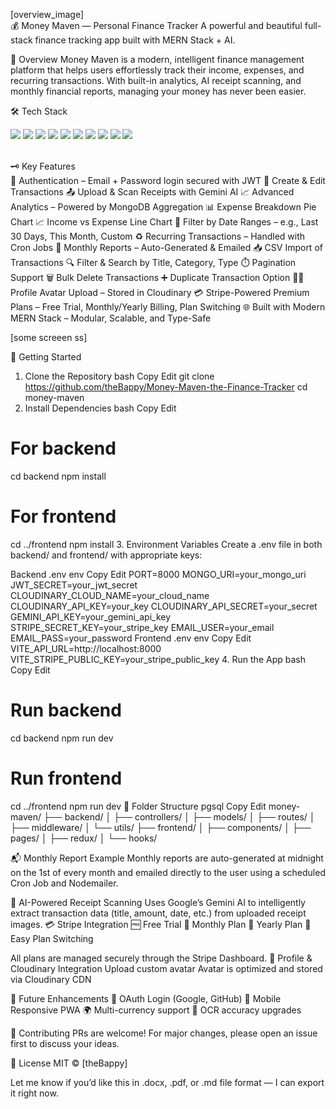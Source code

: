 [overview_image]<br>
💰 Money Maven — Personal Finance Tracker
A powerful and beautiful full-stack finance tracking app built with MERN Stack + AI.

<!-- 🔧 Replace this with your project image URL -->

🧠 Overview
Money Maven is a modern, intelligent finance management platform that helps users effortlessly track their income, expenses, and recurring transactions. With built-in analytics, AI receipt scanning, and monthly financial reports, managing your money has never been easier.

🛠️ Tech Stack
<p align="left"> <img src="https://img.shields.io/badge/Vite-646CFF?logo=vite&logoColor=white" /> <img src="https://img.shields.io/badge/TypeScript-3178C6?logo=typescript&logoColor=white" /> <img src="https://img.shields.io/badge/React-61DAFB?logo=react&logoColor=black" /> <img src="https://img.shields.io/badge/Redux_Toolkit-764ABC?logo=redux&logoColor=white" /> <img src="https://img.shields.io/badge/Express.js-000000?logo=express&logoColor=white" /> <img src="https://img.shields.io/badge/MongoDB-47A248?logo=mongodb&logoColor=white" /> <img src="https://img.shields.io/badge/Cloudinary-3448C5?logo=cloudinary&logoColor=white" /> <img src="https://img.shields.io/badge/Gemini_AI-FF6B81?logo=google&logoColor=white" /> <img src="https://img.shields.io/badge/Stripe-635BFF?logo=stripe&logoColor=white" /> <img src="https://img.shields.io/badge/Cron-FFFFFF?logo=cron&logoColor=black" /> </p><br>
🗝️ Key Features<br>
🔐 Authentication – Email + Password login secured with JWT
🏢 Create & Edit Transactions
📤 Upload & Scan Receipts with Gemini AI
📈 Advanced Analytics – Powered by MongoDB Aggregation
📊 Expense Breakdown Pie Chart
📈 Income vs Expense Line Chart
📅 Filter by Date Ranges – e.g., Last 30 Days, This Month, Custom
♻️ Recurring Transactions – Handled with Cron Jobs
📄 Monthly Reports – Auto-Generated & Emailed
📥 CSV Import of Transactions
🔍 Filter & Search by Title, Category, Type
⏱️ Pagination Support
🗑️ Bulk Delete Transactions
➕ Duplicate Transaction Option
🧑‍💼 Profile Avatar Upload – Stored in Cloudinary
💳 Stripe-Powered Premium Plans – Free Trial, Monthly/Yearly Billing, Plan Switching
🌐 Built with Modern MERN Stack – Modular, Scalable, and Type-Safe<br>

[some screeen ss]<br>

🚀 Getting Started
1. Clone the Repository
bash
Copy
Edit
git clone https://github.com/theBappy/Money-Maven-the-Finance-Tracker
cd money-maven
2. Install Dependencies
bash
Copy
Edit
# For backend
cd backend
npm install

# For frontend
cd ../frontend
npm install
3. Environment Variables
Create a .env file in both backend/ and frontend/ with appropriate keys:

Backend .env
env
Copy
Edit
PORT=8000
MONGO_URI=your_mongo_uri
JWT_SECRET=your_jwt_secret
CLOUDINARY_CLOUD_NAME=your_cloud_name
CLOUDINARY_API_KEY=your_key
CLOUDINARY_API_SECRET=your_secret
GEMINI_API_KEY=your_gemini_api_key
STRIPE_SECRET_KEY=your_stripe_key
EMAIL_USER=your_email
EMAIL_PASS=your_password
Frontend .env
env
Copy
Edit
VITE_API_URL=http://localhost:8000
VITE_STRIPE_PUBLIC_KEY=your_stripe_public_key
4. Run the App
bash
Copy
Edit
# Run backend
cd backend
npm run dev

# Run frontend
cd ../frontend
npm run dev
📁 Folder Structure
pgsql
Copy
Edit
money-maven/
├── backend/
│   ├── controllers/
│   ├── models/
│   ├── routes/
│   ├── middleware/
│   └── utils/
├── frontend/
│   ├── components/
│   ├── pages/
│   ├── redux/
│   └── hooks/


📬 Monthly Report Example
Monthly reports are auto-generated at midnight on the 1st of every month and emailed directly to the user using a scheduled Cron Job and Nodemailer.


🧠 AI-Powered Receipt Scanning
Uses Google’s Gemini AI to intelligently extract transaction data (title, amount, date, etc.) from uploaded receipt images.
💳 Stripe Integration
🆓 Free Trial
📅 Monthly Plan
📆 Yearly Plan
🔁 Easy Plan Switching


All plans are managed securely through the Stripe Dashboard.
👤 Profile & Cloudinary Integration
Upload custom avatar
Avatar is optimized and stored via Cloudinary CDN


🧪 Future Enhancements
🔐 OAuth Login (Google, GitHub)
📱 Mobile Responsive PWA
🌍 Multi-currency support
🧾 OCR accuracy upgrades


🤝 Contributing
PRs are welcome! For major changes, please open an issue first to discuss your ideas.

📄 License
MIT © [theBappy]

Let me know if you’d like this in .docx, .pdf, or .md file format — I can export it right now.
